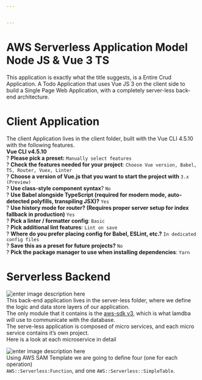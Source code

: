 ```yaml
---


---
```


<h1 id="aws-serverless-application-model-node-js--vue-3-ts">AWS Serverless Application Model Node JS &amp; Vue 3 TS</h1>
<p>This application is exactly what the title suggests, is a Entire Crud Application. A Todo Application that uses Vue JS 3 on the client side to build a Single Page Web Application, with a completely server-less back-end architecture.</p>
<h1 id="client-application">Client Application</h1>
<p>The client Application lives in the client folder, built with the Vue CLI 4.5.10 with the following features.<br>
<strong>Vue CLI v4.5.10</strong><br>
? <strong>Please pick a preset:</strong> <code>Manually select features</code><br>
? <strong>Check the features needed for your project</strong>: <code>Choose Vue version, Babel, TS, Router, Vuex, Linter</code><br>
? <strong>Choose a version of Vue.js that you want to start the project with</strong> <code>3.x (Preview)</code><br>
? <strong>Use class-style component syntax</strong>? <code>No</code><br>
? <strong>Use Babel alongside TypeScript (required for modern mode, auto-detected polyfills, transpiling JSX)?</strong> <code>Yes</code><br>
? <strong>Use history mode for router? (Requires proper server setup for index fallback in production)</strong> <code>Yes</code><br>
? <strong>Pick a linter / formatter config</strong>: <code>Basic</code><br>
? <strong>Pick additional lint features</strong>: <code>Lint on save</code><br>
? <strong>Where do you prefer placing config for Babel, ESLint, etc.?</strong> <code>In dedicated config files</code><br>
? <strong>Save this as a preset for future projects?</strong> <code>No</code><br>
? <strong>Pick the package manager to use when installing dependencies</strong>: <code>Yarn</code></p>
<h1 id="serverless-backend">Serverless Backend</h1>
<p><img src="https://i.ibb.co/J7txDFL/layer.png" alt="enter image description here"><br>
This back-end application lives in the server-less folder, where we define the logic and data store layers of our application.<br>
The only module that it contains is the <a href="https://github.com/aws/aws-sdk-js-v3">aws-sdk v3</a>, which is what lamdba will use to communicate with the database.<br>
The serve-less application is composed of micro services, and each micro service contains it’s own project.<br>
Here is a look at each microservice in detail</p>
<p><img src="https://i.ibb.co/LY1xqLV/micro.png" alt="enter image description here"><br>
Using AWS SAM Template we are going to define four (one for each operation)<br>
<code>AWS::Serverless:Function</code>, and one <code>AWS::Serverless::SimpleTable</code>.</p>


